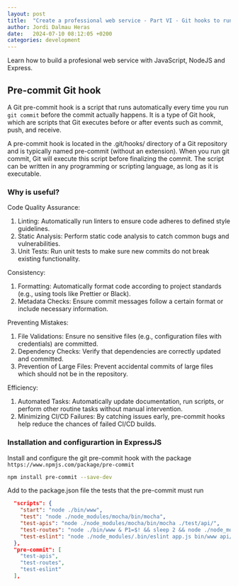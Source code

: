 ```yaml
---
layout: post
title:  "Create a professional web service - Part VI - Git hooks to run tests automatically"
author: Jordi Dalmau Heras
date:   2024-07-10 08:12:05 +0200
categories: development
---
```

Learn how to build a profesional web service with JavaScript, NodeJS and Express.

## Pre-commit Git hook

A Git pre-commit hook is a script that runs automatically every time you run `git commit` before the commit actually happens. It is a type of Git hook, which are scripts that Git executes before or after events such as commit, push, and receive.

A pre-commit hook is located in the .git/hooks/ directory of a Git repository and is typically named pre-commit (without an extension). When you run git commit, Git will execute this script before finalizing the commit. The script can be written in any programming or scripting language, as long as it is executable.

### Why is useful?

Code Quality Assurance:

1. Linting: Automatically run linters to ensure code adheres to defined style guidelines.
2. Static Analysis: Perform static code analysis to catch common bugs and vulnerabilities.
3. Unit Tests: Run unit tests to make sure new commits do not break existing functionality.

Consistency:

1. Formatting: Automatically format code according to project standards (e.g., using tools like Prettier or Black).
2. Metadata Checks: Ensure commit messages follow a certain format or include necessary information.

Preventing Mistakes:

1. File Validations: Ensure no sensitive files (e.g., configuration files with credentials) are committed.
2. Dependency Checks: Verify that dependencies are correctly updated and committed.
3. Prevention of Large Files: Prevent accidental commits of large files which should not be in the repository.

Efficiency:

1. Automated Tasks: Automatically update documentation, run scripts, or perform other routine tasks without manual intervention.
2. Minimizing CI/CD Failures: By catching issues early, pre-commit hooks help reduce the chances of failed CI/CD builds.

### Installation and configurartion in ExpressJS

Install and configure the git pre-commit hook with the package `https://www.npmjs.com/package/pre-commit`

```bash
npm install pre-commit --save-dev

```

Add to the package.json file the tests that the pre-commit must run

```json
  "scripts": {
    "start": "node ./bin/www",
    "test": "node ./node_modules/mocha/bin/mocha",
    "test-apis": "node ./node_modules/mocha/bin/mocha ./test/api/",
    "test-routes": "node ./bin/www & P1=$! && sleep 2 && node ./node_modules/mocha/bin/mocha ./test/routes/v1/ && kill $P1",
    "test-eslint": "node ./node_modules/.bin/eslint app.js bin/www api/*.js routes/*.js"
  },
  "pre-commit": [
    "test-apis",
    "test-routes",
    "test-eslint"
  ],
```
